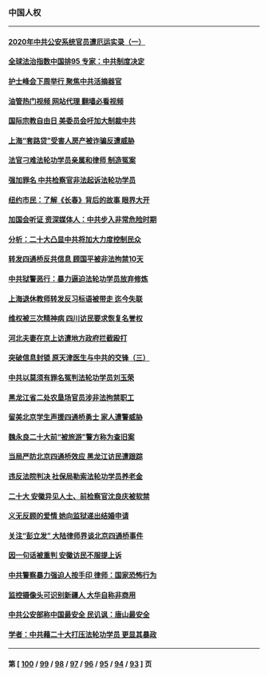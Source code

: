 ### 中国人权
---
#### [2020年中共公安系统官员遭厄运实录（一）](../../pages/ncid278/n13854727.md?11010845) 
#### [全球法治指数中国排95 专家：中共制度决定](../../pages/ncid278/n13855901.md?11010845) 
#### [护士峰会下周举行 聚焦中共活摘器官](../../pages/ncid278/n13855418.md?11010845) 
#### [油管热门视频 网站代理 翻墙必看视频](http://132.145.103.77:81/youtube.html?11010845)
#### [国际宗教自由日 美委员会吁加大制裁中共](../../pages/ncid278/n13855021.md?11010845) 
#### [上海“套路贷”受害人房产被诈骗反遭威胁](../../pages/ncid278/n13853106.md?11010845) 
#### [法官刁难法轮功学员亲属和律师 制造冤案](../../pages/ncid278/n13853873.md?11010845) 
#### [强加罪名 中共检察官非法起诉法轮功学员](../../pages/ncid278/n13852456.md?11010845) 
#### [纽约市民：了解《长春》背后的故事 眼界大开](../../pages/ncid278/n13853501.md?11010845) 
#### [加国会听证 资深媒体人：中共步入非常危险时期](../../pages/ncid278/n13853553.md?11010845) 
#### [分析：二十大凸显中共将加大力度控制民众](../../pages/ncid278/n13853443.md?11010845) 
#### [转发四通桥反共信息 顾国平被非法拘禁10天](../../pages/ncid278/n13852888.md?11010845) 
#### [中共狱警恶行：暴力逼迫法轮功学员放弃修炼](../../pages/ncid278/n13851207.md?11010845) 
#### [上海退休教师转发反习标语被带走 迄今失联](../../pages/ncid278/n13852403.md?11010845) 
#### [维权被三次精神病 四川访民要求恢复名誉权](../../pages/ncid278/n13851812.md?11010845) 
#### [河北夫妻在京上访遭地方政府拦截殴打](../../pages/ncid278/n13851214.md?11010845) 
#### [突破信息封锁 原天津医生与中共的交锋（三）](../../pages/ncid278/n13849718.md?11010845) 
#### [中共以莫须有罪名冤判法轮功学员刘玉荣](../../pages/ncid278/n13850139.md?11010845) 
#### [黑龙江省二处农垦场官员涉非法拘禁职工](../../pages/ncid278/n13851061.md?11010845) 
#### [留美北京学生声援四通桥勇士 家人遭警威胁](../../pages/ncid278/n13850956.md?11010845) 
#### [魏永良二十大前“被旅游”警方称为查旧案](../../pages/ncid278/n13850621.md?11010845) 
#### [当局严防北京四通桥效应 黑龙江访民遭跟踪](../../pages/ncid278/n13850235.md?11010845) 
#### [违反法院判决 社保局勒索法轮功学员养老金](../../pages/ncid278/n13847343.md?11010845) 
#### [二十大 安徽异见人士、前检察官沈良庆被软禁](../../pages/ncid278/n13850071.md?11010845) 
#### [义无反顾的爱情 她向监狱递出结婚申请](../../pages/ncid278/n13849716.md?11010845) 
#### [关注“彭立发” 大陆律师界谈北京四通桥事件](../../pages/ncid278/n13849566.md?11010845) 
#### [因一句话被重判 安徽访民不服提上诉](../../pages/ncid278/n13849544.md?11010845) 
#### [中共警察暴力强迫人按手印 律师：国家恐怖行为](../../pages/ncid278/n13848797.md?11010845) 
#### [监控摄像头可识别新疆人 大华自称非商用](../../pages/ncid278/n13848882.md?11010845) 
#### [中共公安部称中国最安全 民讥讽：唐山最安全](../../pages/ncid278/n13848759.md?11010845) 
#### [学者：中共藉二十大打压法轮功学员 更显其暴政](../../pages/ncid278/n13847577.md?11010845) 

---
#### 第 [ [100](./100.md?11010845) / [99](./99.md?11010845) / [98](./98.md?11010845) / [97](./97.md?11010845) / [96](./96.md?11010845) / [95](./95.md?11010845) / [94](./94.md?11010845) / [93](./93.md?11010845) ] 页
